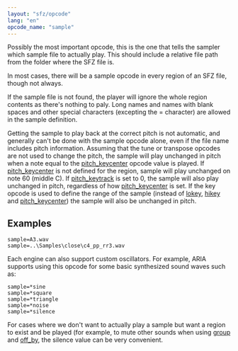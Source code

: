 ```yaml
---
layout: "sfz/opcode"
lang: "en"
opcode_name: "sample"
---
```

Possibly the most important opcode, this is the one that tells the sampler which
sample file to actually play. This should include a relative file path from the
folder where the SFZ file is.

In most cases, there will be a sample opcode in every region of an SFZ file,
though not always.

If the sample file is not found, the player will ignore the whole region
contents as there's nothing to paly. Long names and names with blank spaces and
other special characters (excepting the = character) are allowed in the sample
definition.

Getting the sample to play back at the correct pitch is not automatic, and
generally can't be done with the sample opcode alone, even if the file name
includes pitch information. Assuming that the tune or transpose opcodes are not
used to change the pitch, the sample will play unchanged in pitch when a note
equal to the [pitch_keycenter](pitch_keycenter) opcode value is played.
If [pitch_keycenter](pitch_keycenter) is not defined for the region, sample will
play unchanged on note 60 (middle C). If [pitch_keytrack](pitch_keytrack)
is set to 0, the sample will also play unchanged in pitch,
regardless of how [pitch_keycenter](pitch_keycenter) is set.
If the key opcode is used to define the range of the sample (instead of [lokey](lokey),
[hikey](lokey) and [pitch_keycenter](pitch_keycenter)) the sample will also
be unchanged in pitch.

## Examples

```
sample=A3.wav
sample=..\Samples\close\c4_pp_rr3.wav
```

Each engine can also support custom oscillators. For example, ARIA supports
using this opcode for some basic synthesized sound waves such as:

```
sample=*sine
sample=*square
sample=*triangle
sample=*noise
sample=*silence
```

For cases where we don't want to actually play a sample but want a region to
exist and be played (for example, to mute other sounds when using
[group](/opcodes/group) and [off_by](/opcodes/off_by), the silence
value can be very convenient.
